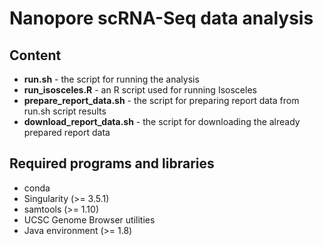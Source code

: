 # Nanopore scRNA-Seq data analysis

## Content

  * **run.sh** - the script for running the analysis
  * **run_isosceles.R** - an R script used for running Isosceles
  * **prepare_report_data.sh** - the script for preparing report data from run.sh script results
  * **download_report_data.sh** - the script for downloading the already prepared report data

## Required programs and libraries

  * conda
  * Singularity (>= 3.5.1)
  * samtools (>= 1.10)
  * UCSC Genome Browser utilities
  * Java environment (>= 1.8)
